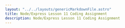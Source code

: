 ```yaml
---
layout: "../../layouts/genericMarkdownFile.astro"
title: Node/Express Lesson 11 Coding Assignment
description: Node/Express Lesson 11 Coding Assignment
---
```

